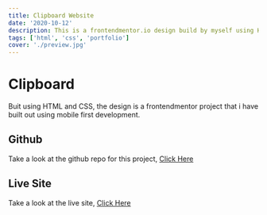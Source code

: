 ```yaml
---
title: Clipboard Website
date: '2020-10-12'
description: This is a frontendmentor.io design build by myself using HTML and CSS
tags: ['html', 'css', 'portfolio']
cover: './preview.jpg'
---
```


# Clipboard

Buit using HTML and CSS, the design is a frontendmentor project that i have built out using mobile first development.


## Github
Take a look at the github repo for this project, <a href='https://github.com/waynefox/clipboard-landing-page' target='_blank'>Click Here</a>
## Live Site
Take a look at the live site, <a href='https://clipboard-landing-page-wfox.netlify.app/' target='_blank'>Click Here</a>